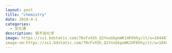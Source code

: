 ```yaml
---
layout: post
title: "chemistry"
date: 2018-4-1
categories:
  - 文化课
description: 我不会化学
image: https://ss1.bdstatic.com/70cFvXSh_Q1YnxGkpoWK1HF6hhy/it/u=1844839105,3439195414&fm=27&gp=0.jpg
image-sm:https://ss1.bdstatic.com/70cFvXSh_Q1YnxGkpoWK1HF6hhy/it/u=1844839105,3439195414&fm=27&gp=0.jpg
---
```

